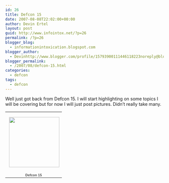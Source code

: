 ```yaml
---
id: 26
title: Defcon 15
date: 2007-08-08T22:02:00+00:00
author: Devin Ertel
layout: post
guid: http://www.infointox.net/?p=26
permalink: /?p=26
blogger_blog:
  - informationintoxication.blogspot.com
blogger_author:
  - Devinhttp://www.blogger.com/profile/15793900111446118223noreply@blogger.com
blogger_permalink:
  - /2007/08/defcon-15.html
categories:
  - defcon
tags:
  - defcon
---
```

Well just got back from Defcon 15. I will start highlighting on some topics I will be covering but for now I will just post pictures. Didn&#8217;t really take many.

<table style="width:194px;">
  <tr>
    <td align="center" style="height:194px;background:url(http://picasaweb.google.com/f/img/transparent_album_background.gif) no-repeat left">
      <a href="http://picasaweb.google.com/devin.ertel/Defcon15?authkey=wzFijVz51x0"><img src="http://lh6.google.com/devin.ertel/Rro73oQ2MIE/AAAAAAAAAF8/VU4lxGnjZe8/s160-c/Defcon15.jpg" width="160" height="160" style="margin:1px 0 0 4px;" /></a>
    </td>
  </tr>
  
  <tr>
    <td style="text-align:center;font-family:arial,sans-serif;font-size:11px">
      <a href="http://picasaweb.google.com/devin.ertel/Defcon15?authkey=wzFijVz51x0" style="color:#4D4D4D;font-weight:bold;text-decoration:none;">Defcon 15</a>
    </td>
  </tr>
</table>